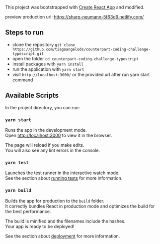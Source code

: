 This project was bootstrapped with [Create React App](https://github.com/facebook/create-react-app) and modified.

preview production url: https://sharp-neumann-5f63d9.netlify.com/

## Steps to run

* clone the repository `git clone https://github.com/tiagoangelods/counterpart-coding-challenge-typescript.git`
* open the folder `cd counterpart-coding-challenge-typescript`
* install packages with `yarn install`
* run the application with `yarn start`
* visit `http://localhost:3000/` or the provided url after run yarn start command

## Available Scripts

In the project directory, you can run:

### `yarn start`

Runs the app in the development mode.<br />
Open [http://localhost:3000](http://localhost:3000) to view it in the browser.

The page will reload if you make edits.<br />
You will also see any lint errors in the console.

### `yarn test`

Launches the test runner in the interactive watch mode.<br />
See the section about [running tests](https://facebook.github.io/create-react-app/docs/running-tests) for more information.

### `yarn build`

Builds the app for production to the `build` folder.<br />
It correctly bundles React in production mode and optimizes the build for the best performance.

The build is minified and the filenames include the hashes.<br />
Your app is ready to be deployed!

See the section about [deployment](https://facebook.github.io/create-react-app/docs/deployment) for more information.
